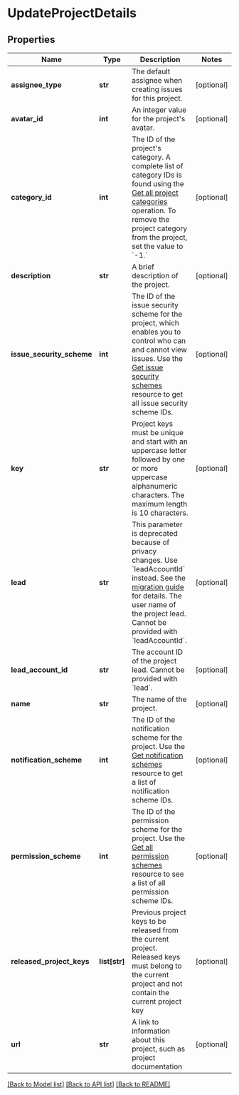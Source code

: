 # UpdateProjectDetails

## Properties
Name | Type | Description | Notes
------------ | ------------- | ------------- | -------------
**assignee_type** | **str** | The default assignee when creating issues for this project. | [optional] 
**avatar_id** | **int** | An integer value for the project&#x27;s avatar. | [optional] 
**category_id** | **int** | The ID of the project&#x27;s category. A complete list of category IDs is found using the [Get all project categories](#api-rest-api-3-projectCategory-get) operation. To remove the project category from the project, set the value to &#x60;-1.&#x60; | [optional] 
**description** | **str** | A brief description of the project. | [optional] 
**issue_security_scheme** | **int** | The ID of the issue security scheme for the project, which enables you to control who can and cannot view issues. Use the [Get issue security schemes](#api-rest-api-3-issuesecurityschemes-get) resource to get all issue security scheme IDs. | [optional] 
**key** | **str** | Project keys must be unique and start with an uppercase letter followed by one or more uppercase alphanumeric characters. The maximum length is 10 characters. | [optional] 
**lead** | **str** | This parameter is deprecated because of privacy changes. Use &#x60;leadAccountId&#x60; instead. See the [migration guide](https://developer.atlassian.com/cloud/jira/platform/deprecation-notice-user-privacy-api-migration-guide/) for details. The user name of the project lead. Cannot be provided with &#x60;leadAccountId&#x60;. | [optional] 
**lead_account_id** | **str** | The account ID of the project lead. Cannot be provided with &#x60;lead&#x60;. | [optional] 
**name** | **str** | The name of the project. | [optional] 
**notification_scheme** | **int** | The ID of the notification scheme for the project. Use the [Get notification schemes](#api-rest-api-3-notificationscheme-get) resource to get a list of notification scheme IDs. | [optional] 
**permission_scheme** | **int** | The ID of the permission scheme for the project. Use the [Get all permission schemes](#api-rest-api-3-permissionscheme-get) resource to see a list of all permission scheme IDs. | [optional] 
**released_project_keys** | **list[str]** | Previous project keys to be released from the current project. Released keys must belong to the current project and not contain the current project key | [optional] 
**url** | **str** | A link to information about this project, such as project documentation | [optional] 

[[Back to Model list]](../README.md#documentation-for-models) [[Back to API list]](../README.md#documentation-for-api-endpoints) [[Back to README]](../README.md)

